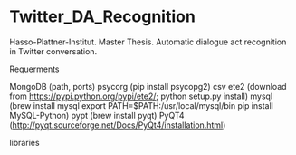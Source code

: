 # Twitter_DA_Recognition
Hasso-Plattner-Institut. Master Thesis. Automatic dialogue act recognition in Twitter conversation.

Requerments

MongoDB (path, ports)
psycorg (pip install psycopg2)
csv
ete2 (download from https://pypi.python.org/pypi/ete2/; python setup.py install)
mysql (brew install mysql
export PATH=$PATH:/usr/local/mysql/bin
pip install MySQL-Python)
pypt (brew install pyqt)
PyQT4 (http://pyqt.sourceforge.net/Docs/PyQt4/installation.html)

libraries
